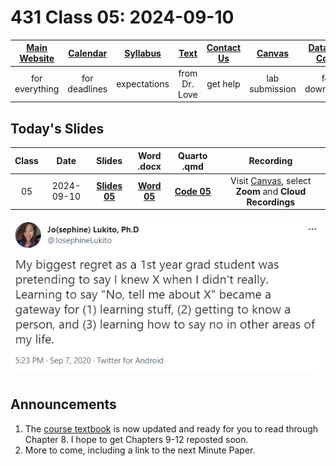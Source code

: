 # 431 Class 05: 2024-09-10

[Main Website](https://thomaselove.github.io/431-2024/) | [Calendar](https://thomaselove.github.io/431-2024/calendar.html) | [Syllabus](https://thomaselove.github.io/431-syllabus-2024/) | [Text](https://thomaselove.github.io/431-book/) | [Contact Us](https://thomaselove.github.io/431-2024/contact.html) | [Canvas](https://canvas.case.edu) | [Data and Code](https://github.com/THOMASELOVE/431-data)
:-----------: | :--------------: | :----------: | :---------: | :-------------: | :-----------: | :------------:
for everything | for deadlines | expectations | from Dr. Love | get help | lab submission | for downloads

## Today's Slides

Class | Date | Slides | Word .docx | Quarto .qmd | Recording
:---: | :--------: | :------: | :------: | :------: | :-------------:
05 | 2024-09-10 | **[Slides 05](https://thomaselove.github.io/431-slides-2024/class05.html)** | **[Word 05](https://thomaselove.github.io/431-slides-2024/class05w.docx)** | **[Code 05](https://github.com/THOMASELOVE/431-slides-2024/blob/main/class05.qmd)** | Visit [Canvas](https://canvas.case.edu/), select **Zoom** and **Cloud Recordings**

![](Lukito_2020-09-07.PNG)

## Announcements

1. The [course textbook](https://thomaselove.github.io/431-book/) is now updated and ready for you to read through Chapter 8. I hope to get Chapters 9-12 reposted soon.
2. More to come, including a link to the next Minute Paper.
